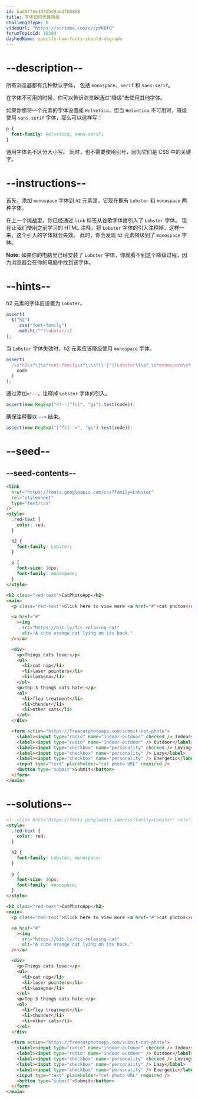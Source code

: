 ```yaml
---
id: bad87fee1348bd9aedf08808
title: 字体如何优雅降级
challengeType: 0
videoUrl: "https://scrimba.com/c/cpVKBfQ"
forumTopicId: 18304
dashedName: specify-how-fonts-should-degrade
---
```


# --description--

所有浏览器都有几种默认字体， 包括 `monospace`、`serif` 和 `sans-serif`。

在字体不可用的时候，你可以告诉浏览器通过“降级”去使用其他字体。

如果你想将一个元素的字体设置成 `Helvetica`，但当 `Helvetica` 不可用时，降级使用 `sans-serif` 字体，那么可以这样写：

```css
p {
  font-family: Helvetica, sans-serif;
}
```

通用字体名不区分大小写。 同时，也不需要使用引号，因为它们是 CSS 中的关键字。

# --instructions--

首先，添加 `monospace` 字体到 `h2` 元素里，它现在拥有 `Lobster` 和 `monospace` 两种字体。

在上一个挑战里，你已经通过 `link` 标签从谷歌字体库引入了 `Lobster` 字体。 现在让我们使用之前学习的 HTML 注释，将 `Lobster` 字体的引入注释掉，这样一来，这个引入的字体就会失效。 此时，你会发现 `h2` 元素降级到了 `monospace` 字体。

**Note:** 如果你的电脑里已经安装了 `Lobster` 字体，你就看不到这个降级过程，因为浏览器会在你的电脑中找到该字体。

# --hints--

h2 元素的字体应设置为 `Lobster`。

```js
assert(
  $("h2")
    .css("font-family")
    .match(/^"?lobster/i)
);
```

当 `Lobster` 字体失效时，h2 元素应该降级使用 `monospace` 字体。

```js
assert(
  /\s*h2\s*\{\s*font-family\s*\:\s*(\'|"|)Lobster\1\s*,\s*monospace\s*;?\s*\}/gi.test(
    code
  )
);
```

通过添加`<!--`，注释掉 `Lobster` 字体的引入。

```js
assert(new RegExp("<!--[^fc]", "gi").test(code));
```

确保注释要以 `-->` 结束。

```js
assert(new RegExp("[^fc]-->", "gi").test(code));
```

# --seed--

## --seed-contents--

```html
<link
  href="https://fonts.googleapis.com/css?family=Lobster"
  rel="stylesheet"
  type="text/css"
/>
<style>
  .red-text {
    color: red;
  }

  h2 {
    font-family: Lobster;
  }

  p {
    font-size: 16px;
    font-family: monospace;
  }
</style>

<h2 class="red-text">CatPhotoApp</h2>
<main>
  <p class="red-text">Click here to view more <a href="#">cat photos</a>.</p>

  <a href="#"
    ><img
      src="https://bit.ly/fcc-relaxing-cat"
      alt="A cute orange cat lying on its back."
  /></a>

  <div>
    <p>Things cats love:</p>
    <ul>
      <li>cat nip</li>
      <li>laser pointers</li>
      <li>lasagna</li>
    </ul>
    <p>Top 3 things cats hate:</p>
    <ol>
      <li>flea treatment</li>
      <li>thunder</li>
      <li>other cats</li>
    </ol>
  </div>

  <form action="https://freecatphotoapp.com/submit-cat-photo">
    <label><input type="radio" name="indoor-outdoor" checked /> Indoor</label>
    <label><input type="radio" name="indoor-outdoor" /> Outdoor</label><br />
    <label><input type="checkbox" name="personality" checked /> Loving</label>
    <label><input type="checkbox" name="personality" /> Lazy</label>
    <label><input type="checkbox" name="personality" /> Energetic</label><br />
    <input type="text" placeholder="cat photo URL" required />
    <button type="submit">Submit</button>
  </form>
</main>
```

# --solutions--

```html
<!--<link href="https://fonts.googleapis.com/css?family=Lobster" rel="stylesheet" type="text/css">-->
<style>
  .red-text {
    color: red;
  }

  h2 {
    font-family: Lobster, monospace;
  }

  p {
    font-size: 16px;
    font-family: monospace;
  }
</style>

<h2 class="red-text">CatPhotoApp</h2>
<main>
  <p class="red-text">Click here to view more <a href="#">cat photos</a>.</p>

  <a href="#"
    ><img
      src="https://bit.ly/fcc-relaxing-cat"
      alt="A cute orange cat lying on its back."
  /></a>

  <div>
    <p>Things cats love:</p>
    <ul>
      <li>cat nip</li>
      <li>laser pointers</li>
      <li>lasagna</li>
    </ul>
    <p>Top 3 things cats hate:</p>
    <ol>
      <li>flea treatment</li>
      <li>thunder</li>
      <li>other cats</li>
    </ol>
  </div>

  <form action="https://freecatphotoapp.com/submit-cat-photo">
    <label><input type="radio" name="indoor-outdoor" checked /> Indoor</label>
    <label><input type="radio" name="indoor-outdoor" /> Outdoor</label><br />
    <label><input type="checkbox" name="personality" checked /> Loving</label>
    <label><input type="checkbox" name="personality" /> Lazy</label>
    <label><input type="checkbox" name="personality" /> Energetic</label><br />
    <input type="text" placeholder="cat photo URL" required />
    <button type="submit">Submit</button>
  </form>
</main>
```
